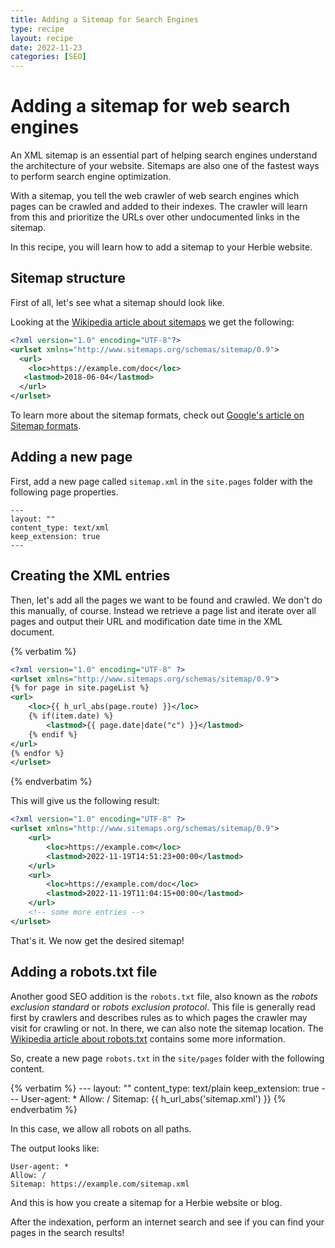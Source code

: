 ```yaml
---
title: Adding a Sitemap for Search Engines
type: recipe
layout: recipe
date: 2022-11-23
categories: [SEO]
---
```


# Adding a sitemap for web search engines

An XML sitemap is an essential part of helping search engines understand the architecture of your website. 
Sitemaps are also one of the fastest ways to perform search engine optimization.

With a sitemap, you tell the web crawler of web search engines which pages can be crawled and added to their indexes. 
The crawler will learn from this and prioritize the URLs over other undocumented links in the sitemap.

In this recipe, you will learn how to add a sitemap to your Herbie website.

## Sitemap structure

First of all, let's see what a sitemap should look like.

Looking at the [Wikipedia article about sitemaps](https://en.wikipedia.org/wiki/Sitemaps) we get the following:

~~~xml
<?xml version="1.0" encoding="UTF-8"?>
<urlset xmlns="http://www.sitemaps.org/schemas/sitemap/0.9">
  <url>
    <loc>https://example.com/doc</loc>
   <lastmod>2018-06-04</lastmod>
  </url>
</urlset>
~~~

To learn more about the sitemap formats, check out [Google's article on Sitemap formats](https://developers.google.com/search/docs/crawling-indexing/sitemaps/build-sitemap#sitemapformat).

## Adding a new page

First, add a new page called `sitemap.xml` in the `site.pages` folder with the following page properties.

    ---
    layout: ""
    content_type: text/xml
    keep_extension: true
    ---

## Creating the XML entries

Then, let's add all the pages we want to be found and crawled.
We don't do this manually, of course.
Instead we retrieve a page list and iterate over all pages and output their URL and modification date time in the XML document.

{% verbatim %}
~~~xml
<?xml version="1.0" encoding="UTF-8" ?>        
<urlset xmlns="http://www.sitemaps.org/schemas/sitemap/0.9">
{% for page in site.pageList %}
<url>
    <loc>{{ h_url_abs(page.route) }}</loc>
    {% if(item.date) %}
        <lastmod>{{ page.date|date("c") }}</lastmod>
    {% endif %}
</url>
{% endfor %}
</urlset>
~~~        
{% endverbatim %}

This will give us the following result:

~~~xml
<?xml version="1.0" encoding="UTF-8" ?>
<urlset xmlns="http://www.sitemaps.org/schemas/sitemap/0.9">
    <url>
        <loc>https://example.com</loc>
        <lastmod>2022-11-19T14:51:23+00:00</lastmod>
    </url>
    <url>
        <loc>https://example.com/doc</loc>
        <lastmod>2022-11-19T11:04:15+00:00</lastmod>
    </url>
    <!-- some more entries -->
</urlset>
~~~

That's it. 
We now get the desired sitemap!

## Adding a robots.txt file

Another good SEO addition is the `robots.txt` file, also known as the *robots exclusion standard* or *robots exclusion protocol*.
This file is generally read first by crawlers and describes rules as to which pages the crawler may visit for crawling or not.
In there, we can also note the sitemap location.
The [Wikipedia article about robots.txt](https://en.wikipedia.org/wiki/Robots_exclusion_standard) contains some more information.

So, create a new page `robots.txt` in the `site/pages` folder with the following content.

{% verbatim %}
    ---
    layout: ""
    content_type: text/plain
    keep_extension: true
    ---
    User-agent: *
    Allow: /
    Sitemap: {{ h_url_abs('sitemap.xml') }}
{% endverbatim %}

In this case, we allow all robots on all paths.

The output looks like:

    User-agent: *
    Allow: /
    Sitemap: https://example.com/sitemap.xml

And this is how you create a sitemap for a Herbie website or blog. 

After the indexation, perform an internet search and see if you can find your pages in the search results!
